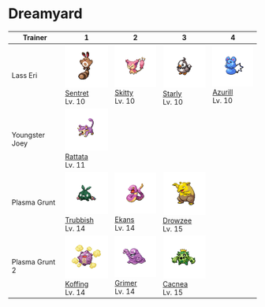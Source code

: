 # Dreamyard

| Trainer        | 1                                                                                | 2                                                                            | 3                                                                              | 4                                                                              |
| -------------- | -------------------------------------------------------------------------------- | ---------------------------------------------------------------------------- | ------------------------------------------------------------------------------ | ------------------------------------------------------------------------------ |
| Lass Eri       | ![sentret](../../img/pokemon/161.png) <br/>[Sentret](/pokemon/161) <br/>Lv. 10   | ![skitty](../../img/pokemon/300.png) <br/>[Skitty](/pokemon/300) <br/>Lv. 10 | ![starly](../../img/pokemon/396.png) <br/>[Starly](/pokemon/396) <br/>Lv. 10   | ![azurill](../../img/pokemon/298.png) <br/>[Azurill](/pokemon/298) <br/>Lv. 10 |
| Youngster Joey | ![rattata](../../img/pokemon/019.png) <br/>[Rattata](/pokemon/019) <br/>Lv. 11   |
| Plasma Grunt   | ![trubbish](../../img/pokemon/568.png) <br/>[Trubbish](/pokemon/568) <br/>Lv. 14 | ![ekans](../../img/pokemon/023.png) <br/>[Ekans](/pokemon/023) <br/>Lv. 14   | ![drowzee](../../img/pokemon/096.png) <br/>[Drowzee](/pokemon/096) <br/>Lv. 15 |
| Plasma Grunt 2 | ![koffing](../../img/pokemon/109.png) <br/>[Koffing](/pokemon/109) <br/>Lv. 14   | ![grimer](../../img/pokemon/088.png) <br/>[Grimer](/pokemon/088) <br/>Lv. 14 | ![cacnea](../../img/pokemon/331.png) <br/>[Cacnea](/pokemon/331) <br/>Lv. 15   |
